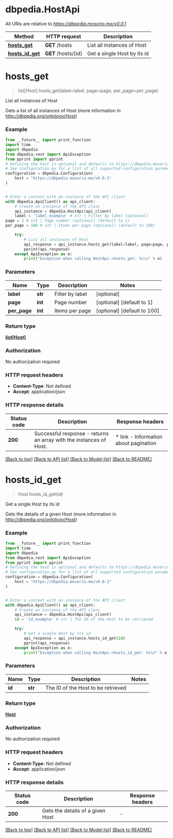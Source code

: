 # dbpedia.HostApi

All URIs are relative to *https://dbpedia.mosorio.me/v0.0.1*

Method | HTTP request | Description
------------- | ------------- | -------------
[**hosts_get**](HostApi.md#hosts_get) | **GET** /hosts | List all instances of Host
[**hosts_id_get**](HostApi.md#hosts_id_get) | **GET** /hosts/{id} | Get a single Host by its id


# **hosts_get**
> list[Host] hosts_get(label=label, page=page, per_page=per_page)

List all instances of Host

Gets a list of all instances of Host (more information in http://dbpedia.org/ontology/Host)

### Example

```python
from __future__ import print_function
import time
import dbpedia
from dbpedia.rest import ApiException
from pprint import pprint
# Defining the host is optional and defaults to https://dbpedia.mosorio.me/v0.0.1
# See configuration.py for a list of all supported configuration parameters.
configuration = dbpedia.Configuration(
    host = "https://dbpedia.mosorio.me/v0.0.1"
)


# Enter a context with an instance of the API client
with dbpedia.ApiClient() as api_client:
    # Create an instance of the API class
    api_instance = dbpedia.HostApi(api_client)
    label = 'label_example' # str | Filter by label (optional)
page = 1 # int | Page number (optional) (default to 1)
per_page = 100 # int | Items per page (optional) (default to 100)

    try:
        # List all instances of Host
        api_response = api_instance.hosts_get(label=label, page=page, per_page=per_page)
        pprint(api_response)
    except ApiException as e:
        print("Exception when calling HostApi->hosts_get: %s\n" % e)
```

### Parameters

Name | Type | Description  | Notes
------------- | ------------- | ------------- | -------------
 **label** | **str**| Filter by label | [optional] 
 **page** | **int**| Page number | [optional] [default to 1]
 **per_page** | **int**| Items per page | [optional] [default to 100]

### Return type

[**list[Host]**](Host.md)

### Authorization

No authorization required

### HTTP request headers

 - **Content-Type**: Not defined
 - **Accept**: application/json

### HTTP response details
| Status code | Description | Response headers |
|-------------|-------------|------------------|
**200** | Successful response - returns an array with the instances of Host. |  * link - Information about pagination <br>  |

[[Back to top]](#) [[Back to API list]](../README.md#documentation-for-api-endpoints) [[Back to Model list]](../README.md#documentation-for-models) [[Back to README]](../README.md)

# **hosts_id_get**
> Host hosts_id_get(id)

Get a single Host by its id

Gets the details of a given Host (more information in http://dbpedia.org/ontology/Host)

### Example

```python
from __future__ import print_function
import time
import dbpedia
from dbpedia.rest import ApiException
from pprint import pprint
# Defining the host is optional and defaults to https://dbpedia.mosorio.me/v0.0.1
# See configuration.py for a list of all supported configuration parameters.
configuration = dbpedia.Configuration(
    host = "https://dbpedia.mosorio.me/v0.0.1"
)


# Enter a context with an instance of the API client
with dbpedia.ApiClient() as api_client:
    # Create an instance of the API class
    api_instance = dbpedia.HostApi(api_client)
    id = 'id_example' # str | The ID of the Host to be retrieved

    try:
        # Get a single Host by its id
        api_response = api_instance.hosts_id_get(id)
        pprint(api_response)
    except ApiException as e:
        print("Exception when calling HostApi->hosts_id_get: %s\n" % e)
```

### Parameters

Name | Type | Description  | Notes
------------- | ------------- | ------------- | -------------
 **id** | **str**| The ID of the Host to be retrieved | 

### Return type

[**Host**](Host.md)

### Authorization

No authorization required

### HTTP request headers

 - **Content-Type**: Not defined
 - **Accept**: application/json

### HTTP response details
| Status code | Description | Response headers |
|-------------|-------------|------------------|
**200** | Gets the details of a given Host |  -  |

[[Back to top]](#) [[Back to API list]](../README.md#documentation-for-api-endpoints) [[Back to Model list]](../README.md#documentation-for-models) [[Back to README]](../README.md)

